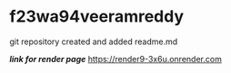 # f23wa94veeramreddy

git repository created and added readme.md


***link for render page***
https://render9-3x6u.onrender.com